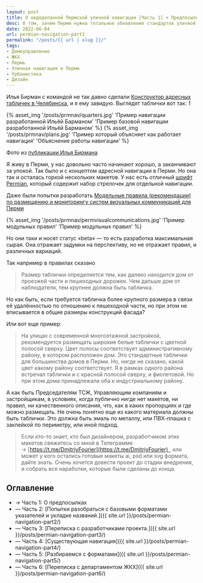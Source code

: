 ```yaml
---
layout: post
title: О недоделанной Пермской уличной навигации [Часть 1] × Предпосылки
desc: О том, зачем Перми нужна тотальное обновление стандартов уличной навигации.
date: 2022-06-04
url: permian-navigation-part1
permalink: "/posts/{{ url | slug }}/"
tags:
- Домоуправление   
- ЖКХ   
- Пермь   
- Уличная навигация в Перми   
- Урбанистика
- Дизайн
---
```

Илья Бирман с командой не так давно сделали [Конструктор адресных табличек в Челябинска](https://ilyabirman.ru/projects/chelyabinsk-address-plates/), и я ему завидую.
Выглядят таблички вот так: 1

<div class="fotorama" data-width="100%" data-height="800"
     data-nav="dots">
     {% asset_img '/posts/prmnav/quarters.jpg' 'Пример навигации разработанной Ильёй Барманом' 'Пример базовой навигации разработанной Ильёй Барманом' %}
     {% asset_img '/posts/prmnav/plans.jpg' 'Пример который объясняет как работает навигация' 'Объяснение работы навигации' %}
</div>


<p class="aside">Фото из <a href="https://ilyabirman.ru/projects/chelyabinsk-address-plates/">публикации Илья Бирмана</a></p>

Я живу в Перми, у нас довольно часто начинают хорошо, а заканчивают за упокой. Так было и с концептом адресной навигации в Перми. Но она так и осталась горкой нескольких макетов.
У нас есть отличный [шрифт Permian](https://www.artlebedev.ru/perm/permian/), который содержит набор стрелочек для отдельной навигации.

Даже были попытки разработать [Модельные правила (рекомендации) по размещению и мониторингу систем визуальных коммуникаций для Перми](https://www.tema.ru/jjj/perm/permvisualcommunications1.pdf)

{% asset_img '/posts/prmnav/permvisualcommunications.jpg' 'Пример модульных правил' 'Пример модульных правил' %}


Но они таки и носят статус «beta» — то есть разработка максимальная сырая. Она отражает задумки на перспективу, но не отражает правил, и различных вариаций.

Так например в правилах сказано
> Размер таблички определяется тем, как далеко находится дом от проезжей части и пешеходных дорожек. Чем дальше дом от наблюдателя, тем крупнее должна быть табличка.

Но как быть, если требуется табличка более крупного размера в связи её удалённостью по отношению к пешеходной части, но при этом не вписывается в общие размеры конструкций фасада?

Или вот еще пример:
> На улицах с современной многоэтажной застройкой, рекомендуется размещать широкие белые таблички с цветной полосой сверху. Цвет полосы соответствует административному району, в котором расположен дом. Это стандартные таблички для большинства домов в Перми.
Но, нигде не сказано, какой цвет какому району соответствует. Я в рамках одного района встречал таблички и с красной полосой сверху, и фиолетовой. Но при этом дома принадлежали оба к индустриальному району.

А как быть Председателям ТСЖ, Управляющим компаниям и застройщикам, в условиях, когда публично нигде нет макетов, ни правил, ни качественного описания, что, как в каких пропорциях и где можно размещать.
Не очень понятно еще из какого материала должны быть таблички. Это должна быть эмаль по металлу, или ПВХ-плашка с заклейкой по периметру, или иной подход.

> Если кто-то знает, кто был дизайнером, разработчиком этих макетов свяжитесь со мной в Телеграмме → [https://t.me/DmitriyFourier](https://t.me/DmitriyFourier) , или может у кого остались готовые макеты ai, psd или svg формата, дайте знать.
Очень хочется довести проект до стадии внедрения, и собрать все наработки, которые были сделаны до конца.

## Оглавление
- → Часть 1: О предпосылках
- — Часть 2: [Попытки разобраться с базовыми форматами указателей и укладке названий.]({{ site.url }}/posts/permian-navigation-part2/)
- — Часть 3: [Переписка с разработчиками проекта.]({{ site.url }}/posts/permian-navigation-part3/)
- — Часть 4: [Существующая навигация]({{ site.url }}/posts/permian-navigation-part4/)
- — Часть 5: [Разбираемся с форматами]({{ site.url }}/posts/permian-navigation-part5/)
- — Часть 6: [Переписка с департаментом ЖКХ]({{ site.url }}/posts/permian-navigation-part6/)

